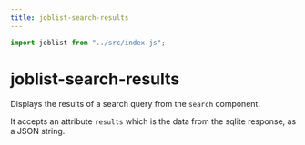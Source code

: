 ```yaml
---
title: joblist-search-results
---
```

```js
import joblist from "../src/index.js";
```

# joblist-search-results

Displays the results of a search query from the `search` component.

It accepts an attribute `results` which is the data from the sqlite
response, as a JSON string.
